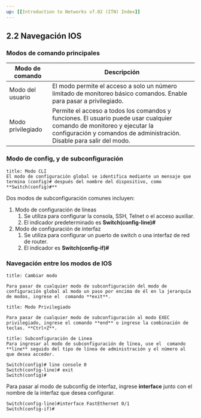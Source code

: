 ```yaml
---
up: [[Introduction to Networks v7.02 (ITN) Index]]
---
```

## 2.2 Navegación IOS

### Modos de comando principales

| Modo de comando   | Descripción                                                                                                                                                                                     |
| ----------------- | ----------------------------------------------------------------------------------------------------------------------------------------------------------------------------------------------- |
| Modo del usuario  | El modo permite el acceso a solo un número limitado de monitoreo básico comandos. Enable para pasar a privilegiado.                                                                             |
| Modo privilegiado | Permite el acceso a todos los comandos y funciones. El usuario puede usar cualquier comando de monitoreo y ejecutar la configuración y comandos de administración. Disable para salir del modo. |

### Modo de config, y de subconfiguración

```ad-example
title: Modo CLI
El modo de configuración global se identifica mediante un mensaje que termina (config)# después del nombre del dispositivo, como **Switch(config)#**
```

Dos modos de subconfiguración comunes incluyen:

1. Modo de configuración de líneas
	1. Se utiliza para configurar la consola, SSH, Telnet o el acceso auxiliar.
    1. El indicador predeterminado es **Switch(config-line)#**
1. Modo de configuración de interfaz
	1. Se utiliza para configurar un puerto de switch o una interfaz de red de router.
    1. El indicador es **Switch(config-if)#**
	
### Navegación entre los modos de IOS

```ad-info
title: Cambiar modo

Para pasar de cualquier modo de subconfiguración del modo de configuración global al modo un paso por encima de él en la jerarquía de modos, ingrese el  comando **exit**.

```

```ad-info
title: Modo Privilegiado

Para pasar de cualquier modo de subconfiguración al modo EXEC privilegiado, ingrese el comando **end** o ingrese la combinación de teclas. **Ctrl+Z**.

```

```ad-info
title: Subconfiguración de Linea
Para ingresar al modo de subconfiguración de línea, use el  comando **line** seguido del tipo de línea de administración y el número al que desea acceder.

```

```
Switch(config)# line console 0
Switch(config-line)# exit
Switch(config)#
```

Para pasar al modo de subconfig de interfaz, ingrese **interface** junto con el nombre de la interfaz que desea configurar.

```
Switch(config-line)#interface FastEthernet 0/1
Switch(config-if)#
```